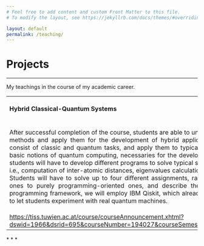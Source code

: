 ```yaml
---
# Feel free to add content and custom Front Matter to this file.
# To modify the layout, see https://jekyllrb.com/docs/themes/#overriding-theme-defaults

layout: default
permalink: /teaching/
---
```

# Projects
* * *
My teachings in the course of my academic career.

<table>
<tr style="border: none;">
<td style="border: none;"> <strong>Hybrid Classical-Quantum Systems</strong> </td>
<td style="border: none;"> 2023 - <strong>today</strong> </td>
<td style="border: none;"> <strong>Main lecturer</strong> </td>
</tr>
<tr style="border: none;">
<td style="border: none;" colspan="3">
<p align="justify">
After successful completion of the course, students are able to understand quantum computing methods and apply them for the development of hybrid applications, i.e., applications that consist of classic and quantum tasks, and apply them to typical scientific applications. After basic notions of quantum computing, necessaries for the development of quantum programs, students will have to develop different programs to solve typical scientific computing problems, i.e., computation of inter-atomic distances, eigenvalues calculation and optimization problems. Students will have to solve up to four different assignments, ranging from purely theoretical ones to purely programming-oriented ones, and describe their solutions in a report. As programming framework, we will employ IBM Qiskit, which already provides student programs to let students experiment with real quantum machines. 
</p>
</td>
</tr>
<tr style="border: none;">
<td style="border: none;">
<a href="https://tiss.tuwien.ac.at/course/courseAnnouncement.xhtml?dswid=1966&dsrid=695&courseNumber=194027&courseSemester=2023W">https://tiss.tuwien.ac.at/course/courseAnnouncement.xhtml?dswid=1966&dsrid=695&courseNumber=194027&courseSemester=2023W</a>
</td>
</tr>
</table>
* * *

